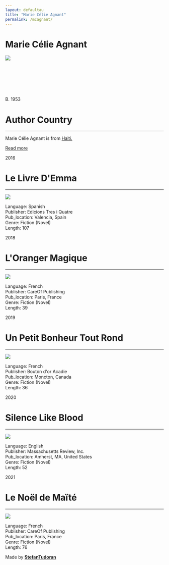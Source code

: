 ```yaml
---
layout: defaultau
title: "Marie Célie Agnant"
permalink: /mcagnant/
---
```

<!-- partial:index.partial.html -->
<div class="content">
    <h1>Marie Célie Agnant</h1>
    <div class="quote">
        <div><img src="https://www.bibliothequedesameriques.com/sites/default/files/portrait-auteure-marie_celie_agnant-accueil.jpg?fid=1630" class="logo"></div>
    </div>
    <div class="timeline">
        <div style="padding-bottom:100px;"></div>
        <div class="block">
            <div class="date right"><p class="right"> B. 1953 </p></div>
            <div class="dot"></div>
            <div class="left first">
            <div class="author_country">
                <h1>Author Country</h1><hr>
            <div class="aclocation"><p>Marie Célie Agnant is from <a href="{{ site.baseurl }}/5">Haiti.</a></p></div>
              <div class="acreadmore">  <a href="https://en.wikipedia.org/wiki/Marie-Célie_Agnant" target="_blank">Read more</a></div>
            </div>
          </div>
        </div>
        <div class="block">
            <div class="date left"><p class="left">2016</p></div>
            <div class="dot"></div>
            <div class="right hide">
                <h1>Le Livre D'Emma</h1><hr>
                <p><img src="https://m.media-amazon.com/images/I/510QO9lbPaL.jpg"></p>
                <p>Language: Spanish<br/>
                Publisher: Edicions Tres i Quatre<br/>
                Pub_location: Valencia, Spain<br/>
                Genre: Fiction (Novel)<br/>
                Length: 107</p>
             </div>
        </div>
        <div class="block">
            <div class="date left"><p class="left">2018</p></div>
            <div class="dot"></div>
            <div class="right hide">
                <h1>L'Oranger Magique</h1><hr>
                <p><img src="https://m.media-amazon.com/images/I/51GvpvzRKeL.jpg"></p>
                <p>Language: French<br/>
                Publisher: CareOf Publishing<br/>
                Pub_location: Paris, France<br/>
                Genre: Fiction (Novel)<br/>
                Length: 39</p>
            </div>
        </div>
        <div class="block">
            <div class="date right"><p class="right">2019</p></div>
            <div class="dot"></div>
            <div class="left hide">
                <h1>Un Petit Bonheur Tout Rond</h1><hr>
                <p><img src="https://m.media-amazon.com/images/I/51wvAqEVmGS._SX260_.jpg"></p>
                <p>Language: French<br/>
                Publisher: Bouton d'or Acadie<br/>
                Pub_location: Moncton, Canada<br/>
                Genre: Fiction (Novel)<br/>
                Length: 36</p>
           </div>
        </div>
	  <div class="block">
            <div class="date right"><p class="right">2020</p></div>
            <div class="dot"></div>
            <div class="left hide">
                <h1>Silence Like Blood</h1><hr>
                <p><img src="https://m.media-amazon.com/images/I/51fHjEcOLbL._SY346_.jpg"></p>
                <p>Language: English<br/>
                Publisher: Massachusetts Review, Inc.<br/>
                Pub_location: Amherst, MA, United States<br/>
                Genre: Fiction (Novel)<br/>
                Length: 52</p>
            </div>
        </div>
        <div class="block">
            <div class="date right"><p class="right">2021</p></div>
            <div class="dot"></div>
            <div class="left hide">
                <h1>Le Noël de Maïté</h1><hr>
                <p><img src="https://m.media-amazon.com/images/I/414OAAnKf+L.jpg"></p>
                <p>Language: French<br/>
                Publisher: CareOf Publishing<br/>
                Pub_location: Paris, France<br/>
                Genre: Fiction (Novel)<br/>
                Length: 76</p>
            </div>
        </div>
 <div id="footer">
        <p id="copyright">Made by&nbsp;<strong><a href="https://www.linkedin.com/in/nicolae-stefan-tudoran-b02291127/" target="_blank">StefanTudoran</a></strong></p>
    </div>
</div>
<!-- partial -->
  <script src='https://cdnjs.cloudflare.com/ajax/libs/jquery/3.1.1/jquery.min.js'></script><script  src="assets/js/authorscript.js"></script>
